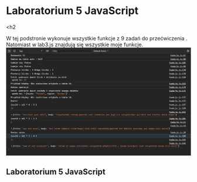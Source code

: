 # Laboratorium 5 JavaScript

<h2</h2>

W tej podstronie wykonuje wszystkie funkcje z 9 zadań do przećwiczenia . Natomiast w  lab3.js znajdują się wszystkie moje funkcje.
![list](/Lab5/scr/1.PNG "List1")

## Laboratorium 5 JavaScript
